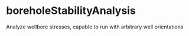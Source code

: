 # boreholeStabilityAnalysis
Analyze wellbore stresses, capable to run with arbitrary well orientations
